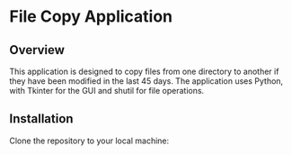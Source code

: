 # File Copy Application

## Overview
This application is designed to copy files from one directory to another if they have been modified in the last 45 days. The application uses Python, with Tkinter for the GUI and shutil for file operations.

## Installation
Clone the repository to your local machine:

